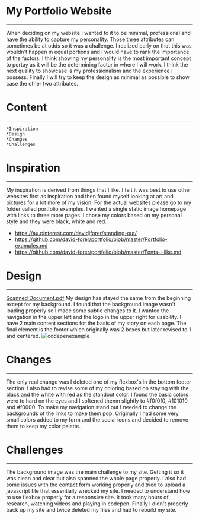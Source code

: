 # My Portfolio Website
------------------------
When deciding on my website I wanted to it to be minimal, professional and have the ability to capture my personality. Those three attributes can sometimes be at odds so it was a challenge. I realized early on that this was wouldn't happen in equal portions and I would have to rank the importance of the factors. I think showing my personality is the most important concept to portay as it will be the determining factor in where I will work. I think the next quality to showcase is my professionalism and the experience I possess. Finally I will try to keep the design as minimal as possible to show case the other two attributes. 

# Content
----------------------------------------
    *Inspiration
    *Design
    *Changes
    *Challenges
       
# Inspiration
----------------------------------
My inspiration is derived from things that I like. I felt it was best to use other websites first as inspiration and then found myself looking at art and pictures for a lot more of my vision. For the actual websites please go to my folder called portfolio examples. I wanted a single static image homepage with links to three more pages. I chose my colors based on my personal style and they were black, white and red. 
- https://au.pinterest.com/davidjforer/standing-out/
- https://github.com/david-forer/portfolio/blob/master/Portfolio-examples.md
- https://github.com/david-forer/portfolio/blob/master/Fonts-i-like.md

# Design
------------------------------------------
[Scanned Document.pdf](https://github.com/david-forer/portfolio/files/1291002/Scanned.Document.pdf) My design has stayed the same from the beginning except for my background. I found that the background image wasn't loading properly so I made some subtle changes to it. I wanted the navigation in the upper left and the logo in the upper right for usability. I have 2 main content sections for the basis of my story on each page. The final element is the footer which originally was 2 boxes but later revised to 1 and centered.
![codepenexample](https://user-images.githubusercontent.com/29668345/30254114-e3f150e2-96d6-11e7-8929-689fac6533d6.png)

# Changes
------------------------------------------
The only real change was I deleted one of my flexbox's in the bottom footer section. I also had to revise some of my coloring based on staying with the black and the white with red as the standout color. I found the basic colors were to hard on the eyes and I softened thenm slightly to #f0f0f0, #101010 and #f0000. To make my navigation stand out I needed to change the backgrounds of the links to make them pop. Originally I had some very small colors added to my form and the social icons and decided to remove them to keep my color palette.

# Challenges
--------------------------------------------
The background image was the main challenge to my site. Getting it so it was clean and clear but also spanned the whole page properly. I also had some issues with the contact form working properly and tried to upload a javascript file that essentially wrecked my site. I needed to understand how to use flexbox properly for a responsive site. It took many hours of research, watching videos and playing in codepen. Finally I didn't properly back up my site and twice deleted my files and had to rebuild my site. 
